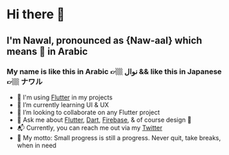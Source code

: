 # Hi there 👋
## I'm Nawal, pronounced as {Naw-aal} which means 🎁 in Arabic
### My name is like this in Arabic 👉🏼 نوال && like this in Japanese 👉🏼 ナワル 

- 🌳 I'm using [Flutter](http://flutter.dev/) in my projects
- 🌱 I’m currently learning UI & UX
- 👯 I’m looking to collaborate on any Flutter project
- 💬 Ask me about [Flutter](http://flutter.dev/), [Dart](https://dart.dev/), [Firebase](http://firebase.google.com/), & of course design 🎨 
- 📬 Currently, you can reach me out via my [Twitter](https://twitter.com/__nawalhmw)
- 🦄 My motto: Small progress is still a progress. Never quit, take breaks, when in need
